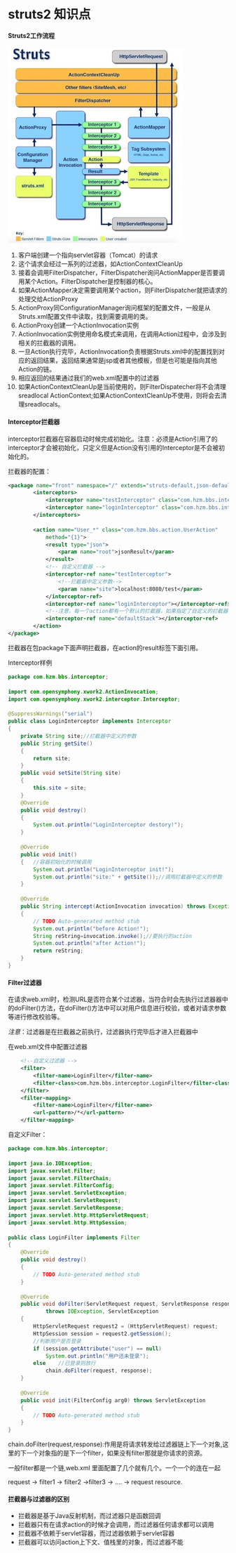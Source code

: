 # struts2 知识点

#### Struts2工作流程

![pic10](pic/pic10.png)

1. 客户端创建一个指向servlet容器（Tomcat）的请求
2. 这个请求会经过一系列的过滤器，如ActionContextCleanUp
3. 接着会调用FilterDispatcher，FilterDispatcher询问ActionMapper是否要调用某个Action。FilterDispatcher是控制器的核心。
4. 如果ActionMapper决定需要调用某个action，则FilterDispatcher就把请求的处理交给ActionProxy
5. ActionProxy同ConfigurationManager询问框架的配置文件，一般是从Struts.xml配置文件中读取，找到需要调用的类。
6. ActionProxy创建一个ActionInvocation实例
7. ActionInvocation实例使用命名模式来调用，在调用Action过程中，会涉及到相关的拦截器的调用。
8. 一旦Action执行完毕，ActionInvocation负责根据Struts.xml中的配置找到对应的返回结果，返回结果通常是jsp或者其他模板，但是也可能是指向其他Action的链。
9. 相应返回的结果通过我们的web.xml配置中的过滤器
10. 如果ActionContextCleanUp是当前使用的，则FilterDispatecher将不会清理sreadlocal ActionContext;如果ActionContextCleanUp不使用，则将会去清理sreadlocals。




#### Interceptor拦截器

interceptor拦截器在容器启动时候完成初始化。注意：必须是Action引用了的interceptor才会被初始化，只定义但是Action没有引用的Interceptor是不会被初始化的。

拦截器的配置：

```XML
<package name="front" namespace="/" extends="struts-default,json-default">
		<interceptors>
			<interceptor name="testInterceptor" class="com.hzm.bbs.interceptor.TestInterceptor"></interceptor>
			<interceptor name="loginInterceptor" class="com.hzm.bbs.interceptor.LoginInterceptor"></interceptor>
		</interceptors>

		<action name="User_*" class="com.hzm.bbs.action.UserAction"
			method="{1}">
			<result type="json">
				<param name="root">jsonResult</param>
			</result>
			<!-- 自定义拦截器 -->
			<interceptor-ref name="testInterceptor">
                <!--拦截器中定义参数-->
				<param name="site">localhost:8080/test</param>
			</interceptor-ref>
			<interceptor-ref name="loginInterceptor"></interceptor-ref>
			<!--注意，每一个action都有一个默认的拦截器，如果指定了自定义的拦截器，那么默认的拦截器就失去作用了，所以这里要再加上默认的拦截器--> 
			<interceptor-ref name="defaultStack"></interceptor-ref>
		</action>
</package>
```

拦截器在包package下面声明拦截器，在action的result标签下面引用。

Interceptor样例

```Java
package com.hzm.bbs.interceptor;

import com.opensymphony.xwork2.ActionInvocation;
import com.opensymphony.xwork2.interceptor.Interceptor;

@SuppressWarnings("serial")
public class LoginInterceptor implements Interceptor
{
  	private String site;//拦截器中定义的参数
	public String getSite()
	{
		return site;
	}
	public void setSite(String site)
	{
		this.site = site;
	}
	@Override
	public void destroy()
	{
		System.out.println("LoginInterceptor destory!");
	}

	@Override
	public void init()
	{	//容器初始化的时候调用
		System.out.println("LoginInterceptor init!");
      	System.out.println("site:" + getSite());//调用拦截器中定义的参数
	}

	@Override
	public String intercept(ActionInvocation invocation) throws Exception
	{
		// TODO Auto-generated method stub
		System.out.println("before Action!");
		String reString=invocation.invoke();//要执行的action
		System.out.println("after Action!");
		return reString;
	}
}
```

#### Filter过滤器

在请求web.xml时，检测URL是否符合某个过滤器，当符合时会先执行过滤器器中的doFilter()方法，在doFilter()方法中可以对用户信息进行校验，或者对请求参数等进行修改校验等。

*注意*：过滤器是在拦截器之前执行，过滤器执行完毕后才进入拦截器中

在web.xml文件中配置过滤器

```xml
	<!--自定义过滤器 -->
	<filter>
		<filter-name>LoginFilter</filter-name>
		<filter-class>com.hzm.bbs.interceptor.LoginFilter</filter-class>
	</filter>
	<filter-mapping>
		<filter-name>LoginFilter</filter-name>
		<url-pattern>/*</url-pattern>
	</filter-mapping>
```

自定义Filter：

```java
package com.hzm.bbs.interceptor;

import java.io.IOException;
import javax.servlet.Filter;
import javax.servlet.FilterChain;
import javax.servlet.FilterConfig;
import javax.servlet.ServletException;
import javax.servlet.ServletRequest;
import javax.servlet.ServletResponse;
import javax.servlet.http.HttpServletRequest;
import javax.servlet.http.HttpSession;

public class LoginFilter implements Filter
{
	@Override
	public void destroy()
	{
		// TODO Auto-generated method stub
	}

	@Override
	public void doFilter(ServletRequest request, ServletResponse response, FilterChain chain)
			throws IOException, ServletException
	{
		HttpServletRequest request2 = (HttpServletRequest) request;
		HttpSession session = request2.getSession();
      	//判断用户是否登录
		if (session.getAttribute("user") == null)
			System.out.println("用户还未登录");
		else	//已登录则放行
			chain.doFilter(request, response);
	}

	@Override
	public void init(FilterConfig arg0) throws ServletException
	{
		// TODO Auto-generated method stub
	}
}

```

chain.doFilter(request,response):作用是将请求转发给过滤器链上下一个对象,这里的下一个对象指的是下一个filter，如果没有filter那就是你请求的资源。

一般filter都是一个链,web.xml 里面配置了几个就有几个。一个一个的连在一起 

request -> filter1 -> filter2 ->filter3 -> .... -> request resource.



#### 拦截器与过滤器的区别

* 拦截器是基于Java反射机制，而过滤器只是函数回调
* 拦截器只有在请求action的时候才会调用，而过滤器任何请求都可以调用
* 拦截器不依赖于servlet容器，而过滤器依赖于servlet容器
* 拦截器可以访问action上下文、值栈里的对象，而过滤器不能



